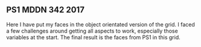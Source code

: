 ## PS1 MDDN 342 2017

Here I have put my faces in the object orientated version of the grid. I faced a few challenges around getting all aspects to work, especially those variables at the start. The final result is the faces from PS1 in this grid.